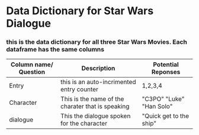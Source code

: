 # Data Dictionary for Star Wars Dialogue
### this is the data dictionary for all three Star Wars Movies. Each dataframe has the same columns
  
  | Column name/ Question | Description                                                                                       | Potential Reponses |
| --- | --- | --- |
| Entry   | this is an auto-incrimented entry counter |  1,2,3,4               |
|Character| This is the name of the charater that is speaking | "C3PO" "Luke" "Han Solo" |
| dialogue | This the dialogue spoken for the character | "Quick get to the ship” |
